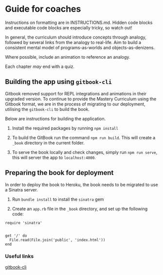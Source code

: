 # Guide for coaches

Instructions on formatting are in INSTRUCTIONS.md. Hidden code blocks and executable code blocks are especially tricky, so watch out!

In general, the curriculum should introduce concepts through analogy, followed by several links from the analogy to real-life. Aim to build a consistent mental model of programs-as-worlds and objects-as-denizens.

Where possible, include an animation to reference an analogy.

Each chapter _may_ end with a quiz.

## Building the app using `gitbook-cli`

Gitbook removed support for REPL integrations and animations in their upgraded version. To continue to provide the Mastery Curriculum using the Gitbook format, we are in the process of migrating to our deployment, utilising the `gitbook-cli` to build the book.

Below are instructions for building the application.

1. Install the required packages by running `npm install`

2. To build the GitBook run the command `npm run build`. This will create a `_book` directory in the current folder.

3. To serve the book locally and check changes, simply run `npm run serve`, this will server the app to `localhost:4000`.

## Preparing the book for deployment

In order to deploy the book to Heroku, the book needs to be migrated to use a Sinatra server.

1. Run `bundle install` to install the `sinatra` gem

2. Create an `app.rb` file in the `_book` directory, and set up the following code:

```
require 'sinatra'


get '/' do
  File.read(File.join('public', 'index.html'))
end

```





### Useful links

[gitbook-cli](https://github.com/GitbookIO/gitbook-cli)
